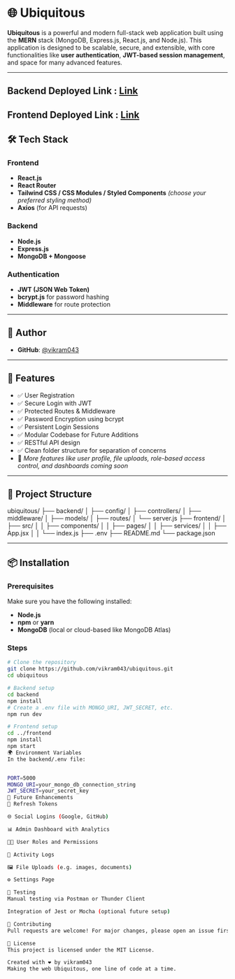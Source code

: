 # 🌐 Ubiquitous

**Ubiquitous** is a powerful and modern full-stack web application built using the **MERN** stack (MongoDB, Express.js, React.js, and Node.js). This application is designed to be scalable, secure, and extensible, with core functionalities like **user authentication**, **JWT-based session management**, and space for many advanced features.

---

## Backend Deployed Link : [Link](https://ubiquitous-vs99.onrender.com)
## Frontend Deployed Link : [Link](https://ubiquitous-vik.netlify.app)


## 🛠️ Tech Stack

### Frontend
- **React.js**
- **React Router**
- **Tailwind CSS / CSS Modules / Styled Components** *(choose your preferred styling method)*
- **Axios** (for API requests)

### Backend
- **Node.js**
- **Express.js**
- **MongoDB + Mongoose**

### Authentication
- **JWT (JSON Web Token)**
- **bcrypt.js** for password hashing
- **Middleware** for route protection

---

## 👤 Author

- **GitHub**: [@vikram043](https://github.com/vikram043)

---

## 🔐 Features

- ✅ User Registration
- ✅ Secure Login with JWT
- ✅ Protected Routes & Middleware
- ✅ Password Encryption using bcrypt
- ✅ Persistent Login Sessions
- ✅ Modular Codebase for Future Additions
- ✅ RESTful API design
- ✅ Clean folder structure for separation of concerns
- 🚧 *More features like user profile, file uploads, role-based access control, and dashboards coming soon*

---

## 📁 Project Structure

ubiquitous/
├── backend/
│ ├── config/
│ ├── controllers/
│ ├── middleware/
│ ├── models/
│ ├── routes/
│ └── server.js
├── frontend/
│ ├── src/
│ │ ├── components/
│ │ ├── pages/
│ │ ├── services/
│ │ ├── App.jsx
│ │ └── index.js
├── .env
├── README.md
└── package.json

---

## 📦 Installation

### Prerequisites
Make sure you have the following installed:
- **Node.js**
- **npm** or **yarn**
- **MongoDB** (local or cloud-based like MongoDB Atlas)

### Steps

```bash
# Clone the repository
git clone https://github.com/vikram043/ubiquitous.git
cd ubiquitous

# Backend setup
cd backend
npm install
# Create a .env file with MONGO_URI, JWT_SECRET, etc.
npm run dev

# Frontend setup
cd ../frontend
npm install
npm start
🌍 Environment Variables
In the backend/.env file:


PORT=5000
MONGO_URI=your_mongo_db_connection_string
JWT_SECRET=your_secret_key
📌 Future Enhancements
🔄 Refresh Tokens

🌐 Social Logins (Google, GitHub)

📊 Admin Dashboard with Analytics

🧑‍💼 User Roles and Permissions

🧾 Activity Logs

🖼️ File Uploads (e.g. images, documents)

⚙️ Settings Page

🧪 Testing
Manual testing via Postman or Thunder Client

Integration of Jest or Mocha (optional future setup)

🤝 Contributing
Pull requests are welcome! For major changes, please open an issue first to discuss what you would like to change.

📄 License
This project is licensed under the MIT License.

Created with ❤️ by vikram043
Making the web Ubiquitous, one line of code at a time.

